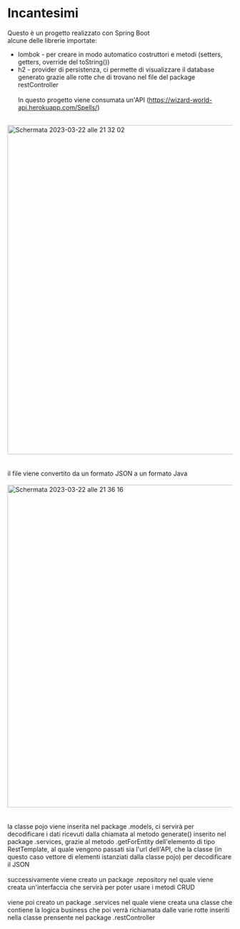 # Incantesimi

Questo è un progetto realizzato con Spring Boot
<br>alcune delle librerie importate:
- lombok - per creare in modo automatico costruttori e metodi (setters, getters, override del toString())
- h2 - provider di persistenza, ci permette di visualizzare il database generato grazie alle rotte che di trovano nel file del package restController
<br><br>In questo progetto viene consumata un'API (https://wizard-world-api.herokuapp.com/Spells/)
<br><br>
<img width="738" alt="Schermata 2023-03-22 alle 21 32 02" src="https://user-images.githubusercontent.com/91018701/227030963-8ad53e11-88ae-417c-a235-b8b022195ee0.png">
<br><br><br>
il file viene convertito da un formato JSON a un formato Java
<br><br>
<img width="723" alt="Schermata 2023-03-22 alle 21 36 16" src="https://user-images.githubusercontent.com/91018701/227031856-1b9fea2b-7c59-4495-8d60-2be3b781c519.png">
<br><br><br>
la classe pojo viene inserita nel package .models, ci servirà per decodificare i dati ricevuti dalla chiamata al metodo generate() inserito nel package .services, grazie al metodo .getForEntity dell'elemento di tipo RestTemplate, al quale vengono passati sia l'url dell'API, che la classe (in questo caso vettore di elementi istanziati dalla classe pojo) per decodificare il JSON
<br><br>
successivamente viene creato un package .repository
nel quale viene creata un'interfaccia che servirà per poter usare i metodi CRUD 
<br><br>
viene poi creato un package .services
nel quale viene creata una classe che contiene la logica business che poi verrà richiamata dalle varie rotte inseriti nella classe prensente nel package .restController


